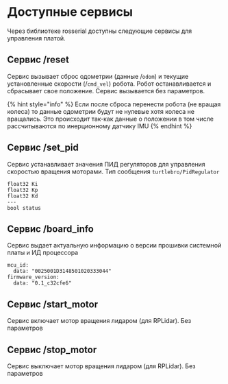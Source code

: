 # Доступные cервисы

Через библиотеке rosserial доступны следующие сервисы для управления платой.

## Сервис /reset

Сервис вызывает сброс одометрии \(данные /`odom`\) и текущие установленные скорости \(/`cmd_vel`\) робота. Робот останавливается и сбрасывает свое положение. Сервис вызывается без параметров.

{% hint style="info" %}
Если после сброса перенести робота \(не вращая колеса\) то данные одометрии будут не нулевые хотя колеса не вращались. Это происходит так-как данные о положении в том числе рассчитываются по инерционному датчику IMU
{% endhint %}

## Сервис /set\_pid

Сервис устанавливает значения ПИД регуляторов для управления скоростью вращения моторами. Тип сообщения `turtlebro/PidRegulator`

```text
float32 Ki
float32 Kp
float32 Kd
---
bool status
```

## Сервис /board\_info

Сервис выдает актуальную информацию о версии прошивки системной платы и ИД процессора

```text
mcu_id:
  data: "0025001D3148501020333044"
firmware_version:
  data: "0.1_c32cfe6"
```

## Сервис /start\_motor

Сервис включает мотор вращения лидаром \(для RPLidar\). Без параметров

## Сервис /stop\_motor

Сервис выключает мотор вращения лидаром \(для RPLidar\). Без параметров
